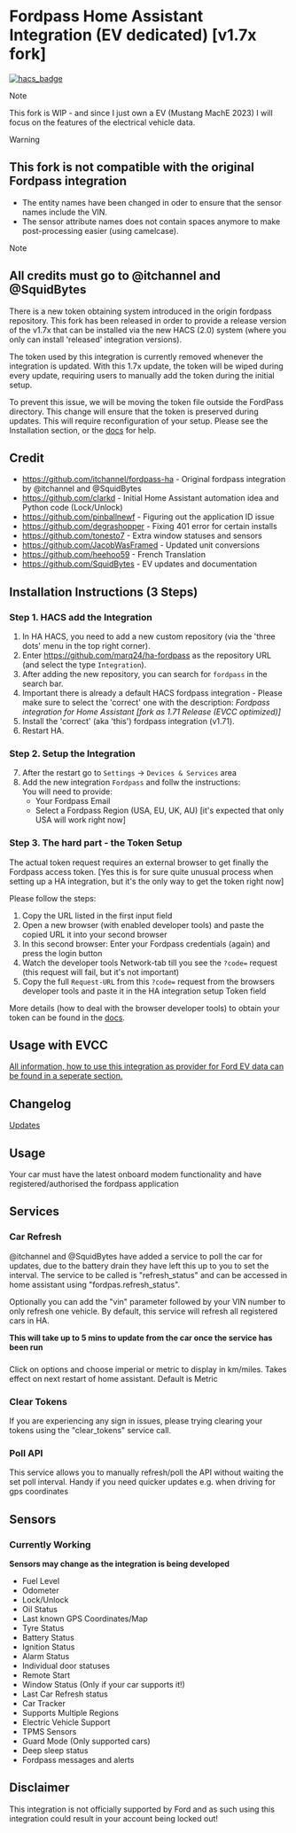 # Fordpass Home Assistant Integration (EV dedicated) [v1.7x fork]

[![hacs_badge](https://img.shields.io/badge/HACS-custom-orange.svg?style=for-the-badge)](https://github.com/custom-components/hacs)

> [!NOTE]
> This fork is WIP - and since I just own a EV (Mustang MachE 2023) I will focus on the features of the electrical vehicle data.

> [!WARNING]
> ## This fork is **not compatible** with the original Fordpass integration
> - The entity names have been changed in oder to ensure that the sensor names include the VIN.
> - The sensor attribute names does not contain spaces anymore to make post-processing easier (using camelcase).

> [!NOTE]
> ## All credits must go to @itchannel and @SquidBytes
> There is a new token obtaining system introduced in the origin fordpass repository. This fork has been released in order to provide a release version of the v1.7x that can be installed via the new HACS (2.0) system (where you only can install 'released' integration versions). 
> 
> The token used by this integration is currently removed whenever the integration is updated. With this 1.7x update, the token will be wiped during every update, requiring users to manually add the token during the initial setup.
> 
> To prevent this issue, we will be moving the token file outside the FordPass directory. This change will ensure that the token is preserved during updates. This will require reconfiguration of your setup.
> Please see the Installation section, or the [docs](./doc/OBTAINING_TOKEN.md) for help.

## Credit
- https://github.com/itchannel/fordpass-ha - Original fordpass integration by @itchannel and @SquidBytes
- https://github.com/clarkd - Initial Home Assistant automation idea and Python code (Lock/Unlock)
- https://github.com/pinballnewf - Figuring out the application ID issue
- https://github.com/degrashopper - Fixing 401 error for certain installs
- https://github.com/tonesto7 - Extra window statuses and sensors
- https://github.com/JacobWasFramed - Updated unit conversions
- https://github.com/heehoo59 - French Translation
- https://github.com/SquidBytes - EV updates and documentation

## Installation Instructions (3 Steps)
### Step 1. HACS add the Integration
1. In HA HACS, you need to add a new custom repository (via the 'three dots' menu in the top right corner).
2. Enter https://github.com/marq24/ha-fordpass as the repository URL (and select  the type `Integration`).
3. After adding the new repository, you can search for `fordpass` in the search bar.
4. Important there is already a default HACS fordpass integration - Please make sure to select the 'correct' one with the description: _Fordpass integration for Home Assistant [fork as 1.71 Release (EVCC optimized)]_
5. Install the 'correct' (aka 'this') fordpass integration (v1.71).
6. Restart HA.

### Step 2. Setup the Integration
7. After the restart go to  `Settings` -> `Devices & Services` area
8. Add the new integration `Fordpass` and follw the instructions:<br/>
   You will need to provide:
   - Your Fordpass Email
   - Select a Fordpass Region (USA, EU, UK, AU) [it's expected that only USA will work right now]

### Step 3. The hard part - the  **Token Setup**
The actual token request requires an external browser to get finally the Fordpass access token. [Yes this is for sure quite unusual process when setting up a HA integration, but it's the only way to get the token right now]

Please follow the steps:
1. Copy the URL listed in the first input field
2. Open a new browser (with enabled developer tools) and paste the copied URL it into your second browser
3. In this second browser: Enter your Fordpass credentials (again) and press the login button
4. Watch the developer tools Network-tab till you see the `?code=` request (this request will fail, but it's not important)
5. Copy the full `Request-URL` from this `?code=` request from the browsers developer tools and paste it in the HA integration setup Token field

More details (how to deal with the browser developer tools) to obtain your token can be found in the [docs](./doc/OBTAINING_TOKEN.md).

## Usage with EVCC
[All information, how to use this integration as provider for Ford EV data can be found in a seperate section.](./doc/EVCC.md)

## **Changelog**
[Updates](info.md)

## Usage
Your car must have the latest onboard modem functionality and have registered/authorised the fordpass application

## Services
<!-- I haven't looked into these services, but it might be easier to maintain a Wiki with the various services compared to the README. Just a thought. -->
### Car Refresh
@itchannel and @SquidBytes have added a service to poll the car for updates, due to the battery drain they have left this up to you to set the interval. The service to be called is "refresh_status" and can be accessed in home assistant using "fordpas.refresh_status". 

Optionally you can add the "vin" parameter followed by your VIN number to only refresh one vehicle. By default, this service will refresh all registered cars in HA.

**This will take up to 5 mins to update from the car once the service has been run**

###
Click on options and choose imperial or metric to display in km/miles. Takes effect on next restart of home assistant. Default is Metric
<!-- These might need to be updated since its now different -->
### Clear Tokens
If you are experiencing any sign in issues, please trying clearing your tokens using the "clear_tokens" service call.

### Poll API
This service allows you to manually refresh/poll the API without waiting the set poll interval. Handy if you need quicker updates e.g. when driving for gps coordinates


## Sensors
### Currently Working
**Sensors may change as the integration is being developed**
<!-- Keeping this the same, but it will probably change and update alongside Fordconnect and the new app features -->

- Fuel Level
- Odometer
- Lock/Unlock
- Oil Status
- Last known GPS Coordinates/Map
- Tyre Status
- Battery Status
- Ignition Status
- Alarm Status
- Individual door statuses
- Remote Start
- Window Status (Only if your car supports it!)
- Last Car Refresh status
- Car Tracker
- Supports Multiple Regions
- Electric Vehicle Support
- TPMS Sensors
- Guard Mode (Only supported cars)
- Deep sleep status
- Fordpass messages and alerts

## Disclaimer

This integration is not officially supported by Ford and as such using this integration could result in your account being locked out!
